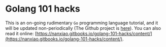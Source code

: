 # Golang 101 hacks
This is an on-going rudimentary `Go` programming language tutorial, and it will be updated non-periodically (The Github project is [here](https://github.com/NanXiao/golang-101-hacks)). You can also read it online: [https://nanxiao.gitbooks.io/golang-101-hacks/content/](https://nanxiao.gitbooks.io/golang-101-hacks/content/).